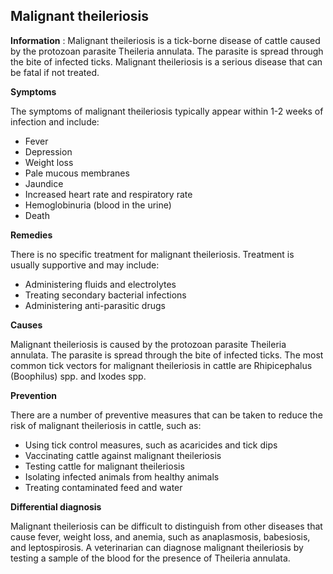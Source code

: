 ## Malignant theileriosis

**Information** : Malignant theileriosis is a tick-borne disease of cattle caused by the protozoan parasite Theileria annulata. The parasite is spread through the bite of infected ticks. Malignant theileriosis is a serious disease that can be fatal if not treated.

**Symptoms**

The symptoms of malignant theileriosis typically appear within 1-2 weeks of infection and include:

* Fever
* Depression
* Weight loss
* Pale mucous membranes
* Jaundice
* Increased heart rate and respiratory rate
* Hemoglobinuria (blood in the urine)
* Death

**Remedies**

There is no specific treatment for malignant theileriosis. Treatment is usually supportive and may include:

* Administering fluids and electrolytes
* Treating secondary bacterial infections
* Administering anti-parasitic drugs

**Causes**

Malignant theileriosis is caused by the protozoan parasite Theileria annulata. The parasite is spread through the bite of infected ticks. The most common tick vectors for malignant theileriosis in cattle are Rhipicephalus (Boophilus) spp. and Ixodes spp.

**Prevention**

There are a number of preventive measures that can be taken to reduce the risk of malignant theileriosis in cattle, such as:

* Using tick control measures, such as acaricides and tick dips
* Vaccinating cattle against malignant theileriosis
* Testing cattle for malignant theileriosis
* Isolating infected animals from healthy animals
* Treating contaminated feed and water

**Differential diagnosis**

Malignant theileriosis can be difficult to distinguish from other diseases that cause fever, weight loss, and anemia, such as anaplasmosis, babesiosis, and leptospirosis. A veterinarian can diagnose malignant theileriosis by testing a sample of the blood for the presence of Theileria annulata.
